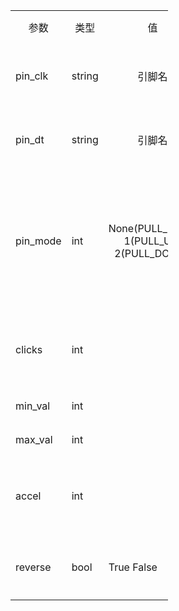 <table style="width:50%" class="t_table" cellspacing="0" cellpadding="0"><tbody><tr>
<td align="center"> 参数</td>
<td align="center">类型
</td>
<td align="center"> 值</td>
<td valign="top">默认值
</td><td align="center"> 描述</td>
<td align="center"> 备注</td>
</tr>
<tr>
<td> pin_clk</td>
<td align="center">string</td>
<td align="center">引脚名</td>
<td valign="top">
</td><td> 与编码器CLK接口相连</td>
<td> </td>
</tr>
<tr>
<td> pin_dt</td>
<td align="center">string</td>
<td align="center">引脚名
</td>
<td valign="top">
</td><td> 与编码器DT接口相连</td>
<td> </td>
</tr>
<tr>
<td> pin_mode</td>
<td> int</td>
<td><div align="center">None(PULL_None)
</div><div align="center">1(PULL_UP)
</div><div align="center">2(PULL_DOWN)</div></td>
<td valign="top">None                     
</td><td>连接引脚模式
</td>
<td>引脚若处于上拉模式，则可不接+电源
</td>
</tr>
<tr>
<td> clicks</td>
<td>int
</td>
<td> </td>
<td valign="top">1
</td><td> 点击</td>
<td> 具体功能和用法不详</td>
</tr>
<tr>
<td> min_val</td>
<td> int</td>
<td> </td>
<td valign="top">0
</td><td> 编码最小值</td>
<td> </td>
</tr>
<tr>
<td> max_val</td>
<td> int</td>
<td> </td>
<td valign="top">100
</td><td> 编码最大值</td>
<td> </td>
</tr>
<tr>
<td> accel</td>
<td> int</td>
<td> </td>
<td valign="top">0
</td><td> 旋转加速</td>
<td> 具体功能和用法不详</td>
</tr>
<tr>
<td> reverse</td>
<td> bool</td>
<td> True
False
</td>
<td valign="top">False
</td><td> 反向（下向+1，反向-1）</td>
<td> </td>
</tr>
</tbody></table>